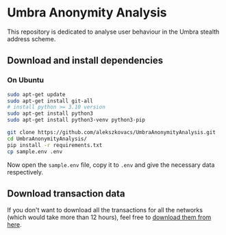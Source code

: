 # Umbra Anonymity Analysis

This repository is dedicated to analyse user behaviour in the Umbra stealth address scheme.

## Download and install dependencies

### On Ubuntu

```bash
sudo apt-get update
sudo apt-get install git-all
# install python >= 3.10 version
sudo apt-get install python3
sudo apt-get install python3-venv python3-pip

git clone https://github.com/alekszkovacs/UmbraAnonymityAnalysis.git
cd UmbraAnonymityAnalysis/
pip install -r requirements.txt
cp sample.env .env
```

Now open the `sample.env` file, copy it to `.env` and give the necessary data respectively.

## Download transaction data

If you don't want to download all the transactions for all the networks (which would take more than 12 hours), feel free
to [download them from here](https://ikelte-my.sharepoint.com/:f:/g/personal/mufsgl_inf_elte_hu/Ep-qXCiAWFJFi-HQT4pnXrwBpFpH9BG1EcKWplQ1yI4BqA?e=2OS68d).
